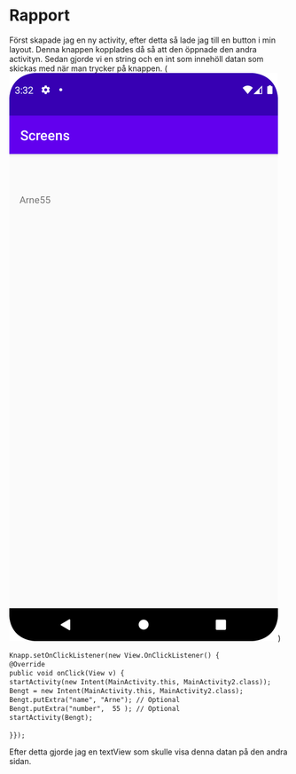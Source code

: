 
# Rapport

Först skapade jag en ny activity, efter detta så lade jag till en button i min layout. Denna knappen
kopplades då så att den öppnade den andra activityn. Sedan gjorde vi en string och en int som innehöll
datan som skickas med när man trycker på knappen. (![img.png](img.png))

    
    Knapp.setOnClickListener(new View.OnClickListener() {
    @Override
    public void onClick(View v) {
    startActivity(new Intent(MainActivity.this, MainActivity2.class));
    Bengt = new Intent(MainActivity.this, MainActivity2.class);
    Bengt.putExtra("name", "Arne"); // Optional
    Bengt.putExtra("number",  55 ); // Optional
    startActivity(Bengt);

    }});

Efter detta gjorde jag en textView som skulle visa denna datan på den andra sidan.

